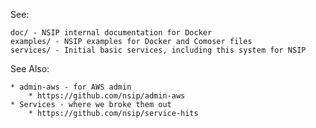 See:

    doc/ - NSIP internal documentation for Docker
    examples/ - NSIP examples for Docker and Comoser files
    services/ - Initial basic services, including this system for NSIP

See Also:

    * admin-aws - for AWS admin
        * https://github.com/nsip/admin-aws
    * Services - where we broke them out
        * https://github.com/nsip/service-hits
